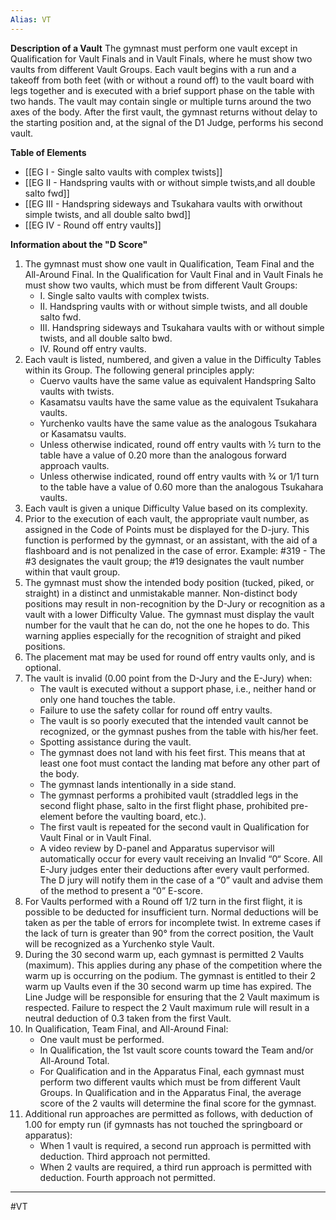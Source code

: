```yaml
---
Alias: VT
---
```

**Description of a Vault**
The gymnast must perform one vault except in Qualification for Vault Finals and in Vault Finals, where he must show two vaults from different Vault Groups. Each vault begins with a run and a takeoff from both feet (with or without a round off) to the vault board with legs together and is executed with a brief support phase on the table with two hands. The vault may contain single or multiple turns around the two axes of the body. After the first vault, the gymnast returns without delay to the starting position and, at the signal of the D1 Judge, performs his second vault.

**Table of Elements**
- [[EG I - Single salto vaults with complex twists]]
- [[EG II -   Handspring vaults with or without simple twists,and all double salto fwd]]
- [[EG III - Handspring sideways and Tsukahara vaults with orwithout simple twists, and all double salto bwd]]
- [[EG IV - Round off entry vaults]]

**Information about the "D Score"**
1. The gymnast must show one vault in Qualification, Team Final and the All-Around Final. In the Qualification for Vault Final and in Vault Finals he must show two vaults, which must be from different Vault Groups:
	- I. Single salto vaults with complex twists.
	- II. Handspring vaults with or without simple twists, and all double salto fwd.
	- III. Handspring sideways and Tsukahara vaults with or without simple twists, and all double salto bwd.
	- IV. Round off entry vaults.
2. Each vault is listed, numbered, and given a value in the Difficulty Tables within its Group. The following general principles apply:
	- Cuervo vaults have the same value as equivalent Handspring Salto vaults with twists.
	- Kasamatsu vaults have the same value as the equivalent Tsukahara vaults.
	- Yurchenko vaults have the same value as the analogous Tsukahara or Kasamatsu vaults.
	- Unless otherwise indicated, round off entry vaults with 1⁄2 turn to the table have a value of 0.20 more than the analogous forward approach vaults.
	- Unless otherwise indicated, round off entry vaults with 3⁄4 or 1/1 turn to the table have a value of 0.60 more than the analogous Tsukahara vaults.
3. Each vault is given a unique Difficulty Value based on its complexity.
4. Prior to the execution of each vault, the appropriate vault number, as assigned in the Code of Points must be displayed for the D-jury. This function is performed by the gymnast, or an assistant, with the aid of a flashboard and is not penalized in the case of error. Example: #319 - The #3 designates the vault group; the #19 designates the vault number within that vault group.
5. The gymnast must show the intended body position (tucked, piked, or straight) in a distinct and unmistakable manner. Non-distinct body positions may result in non-recognition by the D-Jury or recognition as a vault with a lower Difficulty Value. The gymnast must display the vault number for the vault that he can do, not the one he hopes to do. This warning applies especially for the recognition of straight and piked positions.
6. The placement mat may be used for round off entry vaults only, and is optional.
7. The vault is invalid (0.00 point from the D-Jury and the E-Jury) when:
	- The vault is executed without a support phase, i.e., neither hand or only one hand touches the table.
	- Failure to use the safety collar for round off entry vaults.
	- The vault is so poorly executed that the intended vault cannot be recognized, or the gymnast pushes from the table with his/her feet.
	- Spotting assistance during the vault.
	- The gymnast does not land with his feet first. This means that at least one foot must contact the landing mat before any other part of the body.
	- The gymnast lands intentionally in a side stand.
	- The gymnast performs a prohibited vault (straddled legs in the second flight phase, salto in the first flight phase, prohibited pre-element before the vaulting board, etc.).
	- The first vault is repeated for the second vault in Qualification for Vault Final or in Vault Final.
	- A video review by D-panel and Apparatus supervisor will automatically occur for every vault receiving an Invalid “0“ Score. All E-Jury judges enter their deductions after every vault performed. The D jury will notify them in the case of a “0” vault and advise them of the method to present a “0” E-score.
8. For Vaults performed with a Round off 1/2 turn in the first flight, it is possible to be deducted for insufficient turn. Normal deductions will be taken as per the table of errors for incomplete twist. In extreme cases if the lack of turn is greater than 90° from the correct position, the Vault will be recognized as a Yurchenko style Vault.
9. During the 30 second warm up, each gymnast is permitted 2 Vaults (maximum). This applies during any phase of the competition where the warm up is occurring on the podium. The gymnast is entitled to their 2 warm up Vaults even if the 30 second warm up time has expired. The Line Judge will be responsible for ensuring that the 2 Vault maximum is respected. Failure to respect the 2 Vault maximum rule will result in a neutral deduction of 0.3 taken from the first Vault.
10. In Qualification, Team Final, and All-Around Final:
	- One vault must be performed.
	- In Qualification, the 1st vault score counts toward the Team and/or All-Around Total.
	- For Qualification and in the Apparatus Final, each gymnast must perform two different vaults which must be from different Vault Groups. In Qualification and in the Apparatus Final, the average score of the 2 vaults will determine the final score for the gymnast.
11. Additional run approaches are permitted as follows, with deduction of 1.00 for empty run (if gymnasts has not touched the springboard or apparatus):
	- When 1 vault is required, a second run approach is permitted with deduction. Third approach not permitted.
	- When 2 vaults are required, a third run approach is permitted with deduction. Fourth approach not permitted.
___
#VT
